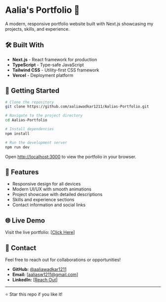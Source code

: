 # Aalia's Portfolio 🚀

A modern, responsive portfolio website built with Next.js showcasing my projects, skills, and experience.

## 🛠️ Built With

- **Next.js** - React framework for production
- **TypeScript** - Type-safe JavaScript
- **Tailwind CSS** - Utility-first CSS framework
- **Vercel** - Deployment platform

## 🚀 Getting Started

```bash
# Clone the repository
git clone https://github.com/aaliawadkar1211/Aalias-Portfolio.git

# Navigate to the project directory
cd Aalias-Portfolio

# Install dependencies
npm install

# Run the development server
npm run dev
```

Open [http://localhost:3000](http://localhost:3000) to view the portfolio in your browser.

## 📱 Features

- Responsive design for all devices
- Modern UI/UX with smooth animations
- Project showcase with detailed descriptions
- Skills and experience sections
- Contact information and social links

## 🌐 Live Demo

Visit the live portfolio: [[Click Here](https://aalias-portfolio-omega.vercel.app/)]

## 📧 Contact

Feel free to reach out for collaborations or opportunities!

- **GitHub:** [@aaliawadkar1211](https://github.com/aaliawadkar1211)
- **Email:** [aaliasw1211@gmail.com]
- **LinkedIn:** [[Reach Out](https://www.linkedin.com/in/aalia-wadkar-8aa238208/)]

---

⭐ Star this repo if you like it!
